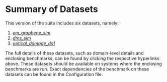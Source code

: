 # Summary of Datasets 

This version of the suite includes six datasets, namely: 

1. *[em_graphene_sim](./datasets/em_graphene_sim.md)*
1. *[dms_sim](./datasets/dms_sim.md)*
1. *[optical_damage_ds1](./datasets/optical_damage_ds1.md)*

The full details of these datasets, such as domain-level details and enclosing benchmarks, can be found by clicking the respective hyperlinks above. These datasets should be available on systems where the enclosing benchmarks are run.  Exact dependencies of the benchmark on these datasets can be found in the Configuration file. 
